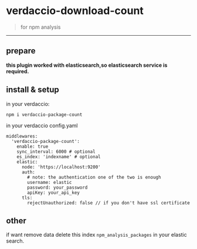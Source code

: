 # verdaccio-download-count

> for npm analysis

---

## prepare
**this plugin worked with elasticsearch,so elasticsearch service is required.**

## install & setup
in your verdaccio:
```
npm i verdaccio-package-count
```

in your verdaccio config.yaml
```
middlewares:
  'verdaccio-package-count':
    enable: true
    sync_interval: 6000 # optional
    es_index: 'indexname' # optional
    elastic: 
      node: 'https://localhost:9200'
      auth: 
        # note: the authentication one of the two is enough
        username: elastic
        password: your_password
        apiKey: your_api_key   
      tls: 
        rejectUnauthorized: false // if you don't have ssl certificate
```

## other
if want remove data delete this index `npm_analysis_packages` in your elastic search.


